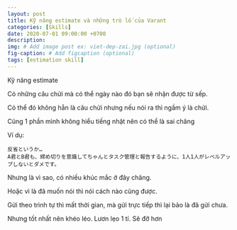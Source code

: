 ```yaml
---
layout: post
title: Kỹ năng estimate và những trò lố của Varant
categories: [Skills]
date: 2020-07-01 09:00:00 +0700
description: 
img: # Add image post ex: viet-dep-zai.jpg (optional)
fig-caption: # Add figcaption (optional)
tags: [estimation skill]
---
```


Kỹ năng estimate

Có những câu chửi mà có thể ngày nào đó bạn sẽ nhận được từ sếp.

Có thể đó không hẳn là câu chửi nhưng nếu nói ra thì ngầm ý là chửi.

Cũng 1 phần mình không hiểu tiếng nhật nên có thể là sai chăng

Ví dụ:

```
反省というか…
A君とB君も、締め切りを意識してちゃんとタスク管理と報告するように、1人1人がレベルアップしないとダメです。
```

Nhưng là vì sao, có nhiều khúc mắc ở đây chăng. 

Hoặc vì là đã muốn nói thì nói cách nào cũng được.

Gửi theo trình tự thì mất thời gian, mà gửi trực tiếp thì lại bảo là đã gửi chưa. 

Nhưng tốt nhất nên khéo léo. Lươn lẹo 1 tí. Sẽ đỡ hơn
